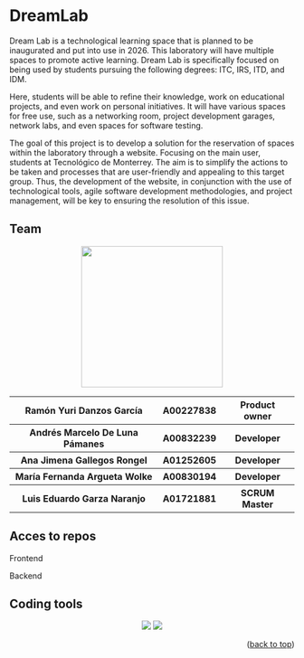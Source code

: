 # DreamLab
Dream Lab is a technological learning space that is planned to be inaugurated and put into use in 2026. This laboratory will have multiple spaces to promote active learning. Dream Lab is specifically focused on being used by students pursuing the following degrees: ITC, IRS, ITD, and IDM. 

Here, students will be able to refine their knowledge, work on educational projects, and even work on personal initiatives. It will have various spaces for free use, such as a networking room, project development garages, network labs, and even spaces for software testing.

The goal of this project is to develop a solution for the reservation of spaces within the laboratory through a website. Focusing on the main user, students at Tecnológico de Monterrey. The aim is to simplify the actions to be taken and processes that are user-friendly and appealing to this target group. Thus, the development of the website, in conjunction with the use of technological tools, agile software development methodologies, and project management, will be key to ensuring the resolution of this issue.

## Team
<div align="center">
<img src="https://forthebadge.com/images/badges/powered-by-coders-sweat.svg" width="250px">
<table>
    <tr>
    <th> Ramón Yuri Danzos García </th>
    <th> A00227838 </th>
    <th> Product owner </th>
  </tr>
    <tr>
    <th> Andrés Marcelo De Luna Pámanes </th>
    <th> A00832239 </th>
    <th> Developer </th>
  </tr>
    <tr>
    <th> Ana Jimena Gallegos Rongel</th>
    <th> A01252605 </th>
    <th> Developer </th>
  </tr>
  <tr>
    <th> María Fernanda Argueta Wolke </th>
    <th> A00830194 </th>
    <th> Developer </th>
  </tr>
    <tr>
    <th> Luis Eduardo Garza Naranjo </th>
    <th> A01721881 </th>
    <th> SCRUM Master </th>
  </tr>
  </table>
</div>
  


## Acces to repos
Frontend 

Backend

## Coding tools
<div align="center">
<p> 
    <img src="https://img.shields.io/badge/Node%20js-339933?style=for-the-badge&logo=nodedotjs&logoColor=white" />
    <img src="https://img.shields.io/badge/React-20232A?style=for-the-badge&logo=react&logoColor=61DAFB" />
   

    
</p>
<p align="right">(<a href="#readme-top">back to top</a>)</p>
</div>

